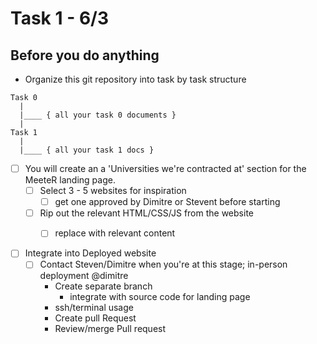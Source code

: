 # Task 1 - 6/3 

## Before you do anything
- Organize this git repository into task by task structure
```
Task 0
  | 
  |____ { all your task 0 documents }
  |
Task 1
  | 
  |____ { all your task 1 docs }
```

- [ ] You will create an a 'Universities we're contracted at' section for the MeeteR landing page.
    - [ ] Select 3 - 5 websites for inspiration
        - [ ] get one approved by Dimitre or Stevent before starting
    - [ ] Rip out the relevant HTML/CSS/JS from the website
        - [ ] replace with relevant content
        
        
- [ ] Integrate into Deployed website
    - [ ] Contact Steven/Dimitre when you're at this stage; in-person deployment @dimitre
        * Create separate branch
          * integrate with source code for landing page
        * ssh/terminal usage
        * Create pull Request
        * Review/merge Pull request



